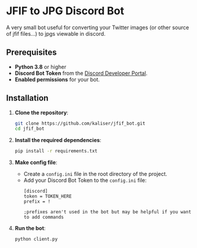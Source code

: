 # JFIF to JPG Discord Bot
A very small bot useful for converting your Twitter images (or other source of jfif files...) to jpgs viewable in discord.

## Prerequisites

- **Python 3.8** or higher
- **Discord Bot Token** from the [Discord Developer Portal](https://discord.com/developers/applications).
- **Enabled permissions** for your bot.

## Installation

1. **Clone the repository**:
    ```sh
    git clone https://github.com/kaliser/jfif_bot.git
    cd jfif_bot
    ```

2. **Install the required dependencies**:
    ```sh
    pip install -r requirements.txt
    ```

3. **Make config file**:
    - Create a `config.ini` file in the root directory of the project.
    - Add your Discord Bot Token to the `config.ini` file:
        ```
        [discord]
        token = TOKEN_HERE
        prefix = !

        ;prefixes aren't used in the bot but may be helpful if you want to add commands
        ```

4. **Run the bot**:
    ```sh
    python client.py
    ```